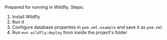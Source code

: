 Prepared for running in Wildfly. Steps:

1. Install Wildfly
2. Run it
3. Configure database properties in `pom.xml.example` and save it as `pom.xml`
3. Run `mvn wildfly:deploy` from inside the project's folder
